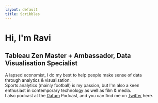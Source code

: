 ```yaml
---
layout: default
title: Scribbles
---
```

# Hi, I'm Ravi
## Tableau Zen Master + Ambassador, Data Visualisation Specialist
A lapsed economist, I do my best to help people make sense of data through analytics & visualisation.  
Sports analytics (mainly football) is my passion, but I'm also a keen enthusiast in contemporary technology as well as film & media.  
I also podcast at the [Datum](http://datumpodcast.com/) Podcast, and you can find me on [Twitter](https://twitter.com/scribblr_42/) here.
